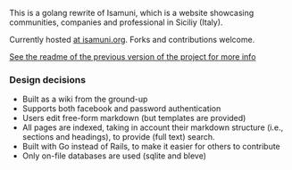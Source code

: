 This is a golang rewrite of Isamuni, which is a website showcasing communities, companies and professional in Siciliy (Italy).

Currently hosted [at isamuni.org](https://www.isamuni.org). Forks and contributions welcome.

[See the readme of the previous version of the project for more info](https://github.com/isamuni/isamuni)

### Design decisions

- Built as a wiki from the ground-up
- Supports both facebook and password authentication
- Users edit free-form markdown (but templates are provided)
- All pages are indexed, taking in account their markdown structure (i.e., sections and headings), to provide (full text) search. 
- Built with Go instead of Rails, to make it easier for others to contribute
- Only on-file databases are used (sqlite and bleve)